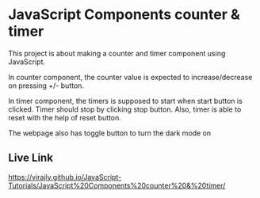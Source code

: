 # JavaScript Components counter & timer

This project is about making a counter and timer component using JavaScript.

In counter component, the counter value is expected to increase/decrease on pressing +/- button.

In timer component, the timers is supposed to start when start button is clicked. Timer should stop by clicking stop button. Also, timer is able to reset with the help of reset button.

The webpage also has toggle button to turn the dark mode on 

## Live Link
https://virajly.github.io/JavaScript-Tutorials/JavaScript%20Components%20counter%20&%20timer/
